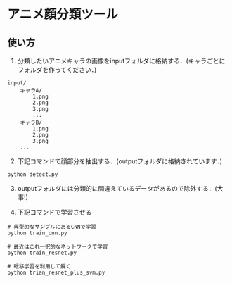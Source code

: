 # アニメ顔分類ツール

## 使い方

1. 分類したいアニメキャラの画像をinputフォルダに格納する．(キャラごとにフォルダを作ってください．)

```
input/
    キャラA/
        1.png
        2.png
        3.png
        ...
    キャラB/
        1.png
        2.png
        3.png
    ...
```

2. 下記コマンドで顔部分を抽出する．(outputフォルダに格納されています．)
```
python detect.py
```

3. outputフォルダには分類的に間違えているデータがあるので除外する．(大事!)

4. 下記コマンドで学習させる
```
# 典型的なサンプルにあるCNNで学習
python train_cnn.py

# 最近はこれ一択的なネットワークで学習
python train_resnet.py

# 転移学習を利用して解く
python trian_resnet_plus_svm.py
```

